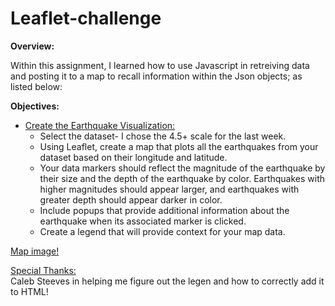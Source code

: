 # Leaflet-challenge

**Overview:**

Within this assignment, I learned how to use Javascript in retreiving data and posting it to a map to recall information within the Json objects; as listed below:

**Objectives:**
* <ins>Create the Earthquake Visualization:</ins> <br>
  * Select the dataset- I chose the 4.5+ scale for the last week.
  * Using Leaflet, create a map that plots all the earthquakes from your dataset based on their longitude and latitude.
  * Your data markers should reflect the magnitude of the earthquake by their size and the depth of the earthquake by color. Earthquakes with higher magnitudes should appear larger, and earthquakes with greater depth should appear darker in color.
  * Include popups that provide additional information about the earthquake when its associated marker is clicked.
  * Create a legend that will provide context for your map data.
 
 
 [Map image!](https://github.com/djthapa22/leaflet-challenge/blob/main/Starter_Code/Resources/Screenshot%202023-04-11%20at%208.45.48%20PM.png)
 
<ins> Special Thanks: </ins> <br>
Caleb Steeves in helping me figure out the legen and how to correctly add it to HTML!






